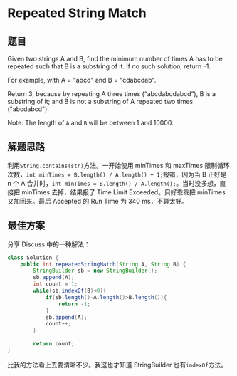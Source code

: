 # Repeated String Match

## 题目

Given two strings A and B, find the minimum number of times A has to be repeated such that B is a substring of it. If no such solution, return -1.

For example, with A = "abcd" and B = "cdabcdab".

Return 3, because by repeating A three times (“abcdabcdabcd”), B is a substring of it; and B is not a substring of A repeated two times ("abcdabcd").

Note:
The length of `A` and `B` will be between 1 and 10000. 

## 解题思路

利用`String.contains(str)`方法。一开始使用 minTimes 和 maxTimes 限制循环次数，`int minTimes = B.length() / A.length() + 1;`报错，因为当 B 正好是 n 个 A 合并时，`int minTimes = B.length() / A.length();`。当时没多想，直接把 minTimes 去掉，结果报了 Time Limit Exceeded。只好乖乖把 minTimes 又加回来。最后 Accepted 的 Run Time 为 340 ms，不算太好。

## 最佳方案

分享 Discuss 中的一种解法：

```java
class Solution {
    public int repeatedStringMatch(String A, String B) {
        StringBuilder sb = new StringBuilder();
        sb.append(A);
        int count = 1;
        while(sb.indexOf(B)<0){
            if(sb.length()-A.length()>B.length()){
                return -1;
            }
            sb.append(A);
            count++;
        }
        
        return count;
}
```

比我的方法看上去要清晰不少。我这也才知道 StringBuilder 也有`indexOf`方法。

